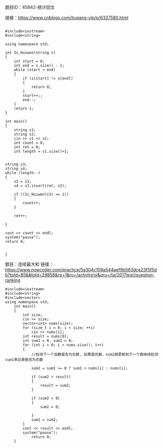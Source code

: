 题目ID：45842-统计回文 

链接：https://www.cnblogs.com/liugang-vip/p/6337580.html



```

#include<iostream>
#include<string>

using namespace std;

int Is_Huiwen(string s)
{
	int start = 0;
	int end = s.size() - 1;
	while (start < end)
	{
		if (s[start] != s[end])
		{
			return 0;
		}
		start++;;
		end--;
	}
	return 1;
}

int main()
{
	string s1;
	string s2;
	cin >> s1 >> s2;
	int count = 0;
	int ret = 0;
	int length = s1.size()+1;


string s3;
string s4;
while (length--)
{
	s3 = s1;
	s4 = s3.insert(ret, s2);

	if ((Is_Huiwen(s3) == 1))
	{
		count++;
	}

	ret++;
	
}

cout << count << endl;
system("pause");
return 0;


}

```





题目：连续最大和 
链接：https://www.nowcoder.com/practice/5a304c109a544aef9b583dce23f5f5db?tpId=85&&tqId=29858&rp=1&ru=/activity/oj&qru=/ta/2017test/question-ranking

	#include<iostream>
	#include<string>
	#include<vector>
	using namespace std;
		int main() 
		{
			int size;  
			cin >> size; 
			vector<int> nums(size); 
			for (size_t i = 0; i < size; ++i)  
				cin >> nums[i];       
			int result = nums[0];    
			int sum1 = 0, sum2 = 0;   
			for (int i = 0; i < nums.size(); i++)
			{
				//检测下一个加数是否为负数, 如果是负数，sum2就更新到下一个数继续检测 sum1来记录是否为负数
	
				sum2 = sum1 >= 0 ? sum1 + nums[i] : nums[i];      
																
				if (sum2 > result)		
				{
					result = sum2;
				}
	
				if (sum2 < 0)
				{
					sum2 = 0;
					
				}
				sum1 = sum2;
			}      
			cout << result << endl;   
			system("pause");
				return 0;
		}